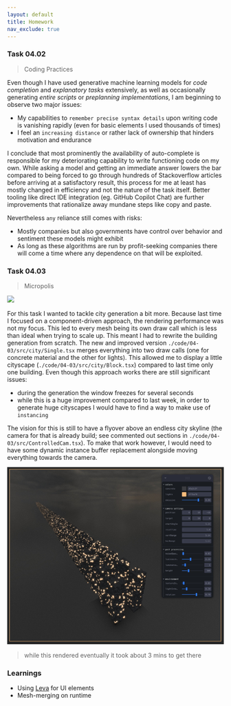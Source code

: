 ```yaml
---
layout: default
title: Homework
nav_exclude: true
---
```


### Task 04.02

> Coding Practices

Even though I have used generative machine learning models for _code completion_ and _explanatory tasks_ extensively, as well as occasionally generating _entire scripts_ or _preplanning implementations_, I am beginning to observe two major issues:

- My capabilities to `remember precise syntax details` upon writing code is vanishing rapidly (even for basic elements I used thousands of times)
- I feel an `increasing distance` or rather lack of ownership that hinders motivation and endurance

I conclude that most prominently the availability of auto-complete is responsible for my deteriorating capability to write functioning code on my own. While asking a model and getting an immediate answer lowers the bar compared to being forced to go through hundreds of Stackoverflow articles before arriving at a satisfactory result, this process for me at least has mostly changed in efficiency and not the nature of the task itself. Better tooling like direct IDE integration (eg. GitHub Copilot Chat) are further improvements that rationalize away mundane steps like copy and paste.

Nevertheless `any` reliance still comes with risks:

- Mostly companies but also governments have control over behavior and sentiment these models might exhibit
- As long as these algorithms are run by profit-seeking companies there will come a time where any dependence on that will be exploited.

### Task 04.03

> Micropolis

![](./img/micropolis.gif)

For this task I wanted to tackle city generation a bit more. Because last time I focused on a component-driven approach, the rendering performance was not my focus. This led to every mesh being its own draw call which is less than ideal when trying to scale up. This meant I had to rewrite the building generation from scratch. The new and improved version `./code/04-03/src/city/Single.tsx` merges everything into two draw calls (one for concrete material and the other for lights). This allowed me to display a little cityscape (`./code/04-03/src/city/Block.tsx`) compared to last time only one building. Even though this approach works there are still significant issues:

- during the generation the window freezes for several seconds
- while this is a huge improvement compared to last week, in order to generate huge cityscapes I would have to find a way to make use of `instancing`

The vision for this is still to have a flyover above an endless city skyline (the camera for that is already build; see commented out sections in `./code/04-03/src/ControlledCam.tsx`). To make that work however, I would need to have some dynamic instance buffer replacement alongside moving everything towards the camera.

![](./img/slow-row.jpg)

> while this rendered eventually it took about 3 mins to get there

### Learnings

- Using [Leva](https://github.com/pmndrs/leva) for UI elements
- Mesh-merging on runtime
